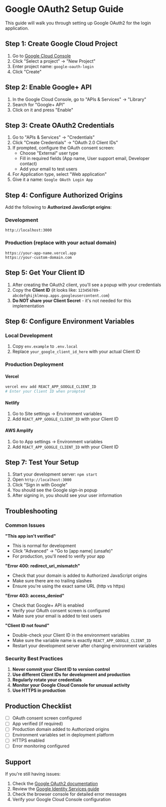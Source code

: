 # Google OAuth2 Setup Guide

This guide will walk you through setting up Google OAuth2 for the login application.

## Step 1: Create Google Cloud Project

1. Go to [Google Cloud Console](https://console.cloud.google.com/)
2. Click "Select a project" → "New Project"
3. Enter project name: `google-oauth-login`
4. Click "Create"

## Step 2: Enable Google+ API

1. In the Google Cloud Console, go to "APIs & Services" → "Library"
2. Search for "Google+ API"
3. Click on it and press "Enable"

## Step 3: Create OAuth2 Credentials

1. Go to "APIs & Services" → "Credentials"
2. Click "Create Credentials" → "OAuth 2.0 Client IDs"
3. If prompted, configure the OAuth consent screen:
   - Choose "External" user type
   - Fill in required fields (App name, User support email, Developer contact)
   - Add your email to test users
4. For Application type, select "Web application"
5. Give it a name: `Google OAuth Login App`

## Step 4: Configure Authorized Origins

Add the following to **Authorized JavaScript origins**:

### Development
```
http://localhost:3000
```

### Production (replace with your actual domain)
```
https://your-app-name.vercel.app
https://your-custom-domain.com
```

## Step 5: Get Your Client ID

1. After creating the OAuth2 client, you'll see a popup with your credentials
2. Copy the **Client ID** (it looks like: `123456789-abcdefghijklmnop.apps.googleusercontent.com`)
3. **Do NOT share your Client Secret** - it's not needed for this implementation

## Step 6: Configure Environment Variables

### Local Development
1. Copy `env.example` to `.env.local`
2. Replace `your_google_client_id_here` with your actual Client ID

### Production Deployment

#### Vercel
```bash
vercel env add REACT_APP_GOOGLE_CLIENT_ID
# Enter your Client ID when prompted
```

#### Netlify
1. Go to Site settings → Environment variables
2. Add `REACT_APP_GOOGLE_CLIENT_ID` with your Client ID

#### AWS Amplify
1. Go to App settings → Environment variables
2. Add `REACT_APP_GOOGLE_CLIENT_ID` with your Client ID

## Step 7: Test Your Setup

1. Start your development server: `npm start`
2. Open `http://localhost:3000`
3. Click "Sign in with Google"
4. You should see the Google sign-in popup
5. After signing in, you should see your user information

## Troubleshooting

### Common Issues

**"This app isn't verified"**
- This is normal for development
- Click "Advanced" → "Go to [app name] (unsafe)"
- For production, you'll need to verify your app

**"Error 400: redirect_uri_mismatch"**
- Check that your domain is added to Authorized JavaScript origins
- Make sure there are no trailing slashes
- Ensure you're using the exact same URL (http vs https)

**"Error 403: access_denied"**
- Check that Google+ API is enabled
- Verify your OAuth consent screen is configured
- Make sure your email is added to test users

**"Client ID not found"**
- Double-check your Client ID in the environment variables
- Make sure the variable name is exactly `REACT_APP_GOOGLE_CLIENT_ID`
- Restart your development server after changing environment variables

### Security Best Practices

1. **Never commit your Client ID to version control**
2. **Use different Client IDs for development and production**
3. **Regularly rotate your credentials**
4. **Monitor your Google Cloud Console for unusual activity**
5. **Use HTTPS in production**

## Production Checklist

- [ ] OAuth consent screen configured
- [ ] App verified (if required)
- [ ] Production domain added to Authorized origins
- [ ] Environment variables set in deployment platform
- [ ] HTTPS enabled
- [ ] Error monitoring configured

## Support

If you're still having issues:

1. Check the [Google OAuth2 documentation](https://developers.google.com/identity/protocols/oauth2/web-server)
2. Review the [Google Identity Services guide](https://developers.google.com/identity/gsi/web)
3. Check the browser console for detailed error messages
4. Verify your Google Cloud Console configuration
